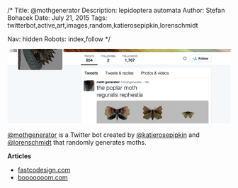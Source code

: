 /*
Title: @mothgenerator
Description: lepidoptera automata
Author: Stefan Bohacek
Date: July 21, 2015
Tags: twitterbot,active,art,images,random,katierosepipkin,lorenschmidt

Nav: hidden
Robots: index,follow
*/

[![](/content/bots/twitterbots/images/mothgenerator.png)](https://twitter.com/mothgenerator)

[@mothgenerator](https://twitter.com/mothgenerator) is a Twitter bot created by [@katierosepipkin](https://twitter.com/katierosepipkin) and [@lorenschmidt](https://twitter.com/lorenschmidt) that randomly generates moths.


**Articles**
- [fastcodesign.com](http://www.fastcodesign.com/3048582/twitter-bot-generates-stunning-new-species-of-moths)
- [booooooom.com](http://www.booooooom.com/tag/moth-generator/)